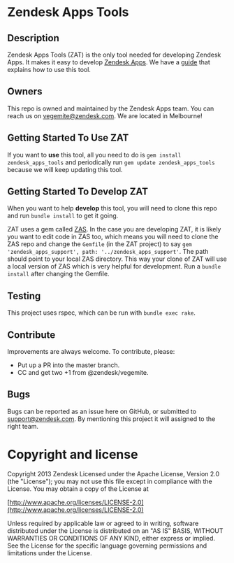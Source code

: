 # Zendesk Apps Tools

## Description
Zendesk Apps Tools (ZAT) is the only tool needed for developing Zendesk Apps. It makes it easy to develop [Zendesk Apps](http://developer.zendesk.com/documentation/apps/). We have a [guide](http://developer.zendesk.com/documentation/apps/reference/tools.html) that explains how to use this tool.

## Owners
This repo is owned and maintained by the Zendesk Apps team. You can reach us on vegemite@zendesk.com. We are located in Melbourne!

## Getting Started To **Use** ZAT
If you want to **use** this tool, all you need to do is `gem install zendesk_apps_tools` and periodically run `gem update zendesk_apps_tools` because we will keep updating this tool.

## Getting Started To **Develop** ZAT
When you want to help **develop** this tool, you will need to clone this repo and run `bundle install` to get it going.

ZAT uses a gem called [ZAS](https://github.com/zendesk/zendesk_apps_support/). In the case you are developing ZAT, it is likely you want to edit code in ZAS too, which means you will need to clone the ZAS repo and change the `Gemfile` (in the ZAT project) to say `gem 'zendesk_apps_support', path: '../zendesk_apps_support'`. The path should point to your local ZAS directory. This way your clone of ZAT will use a local version of ZAS which is very helpful for development. Run a `bundle install` after changing the Gemfile.

## Testing
This project uses rspec, which can be run with `bundle exec rake`.

## Contribute
Improvements are always welcome. To contribute, please:

* Put up a PR into the master branch.
* CC and get two +1 from @zendesk/vegemite.

## Bugs
Bugs can be reported as an issue here on GitHub, or submitted to support@zendesk.com. By mentioning this project it will assigned to the right team.

# Copyright and license
Copyright 2013 Zendesk
Licensed under the Apache License, Version 2.0 (the "License"); you may not use this file except in compliance with the License.
You may obtain a copy of the License at

[http://www.apache.org/licenses/LICENSE-2.0](http://www.apache.org/licenses/LICENSE-2.0)

Unless required by applicable law or agreed to in writing, software distributed under the License is distributed on an "AS IS" BASIS,
WITHOUT WARRANTIES OR CONDITIONS OF ANY KIND, either express or implied.
See the License for the specific language governing permissions and limitations under the License.
